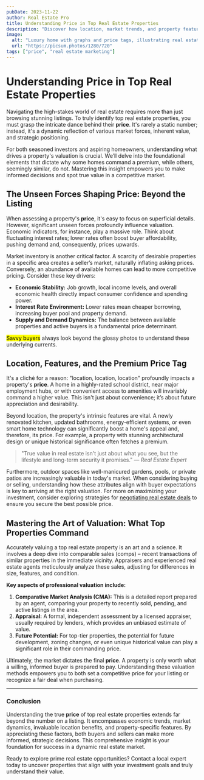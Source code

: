 ```yaml
---
pubDate: 2023-11-22
author: Real Estate Pro
title: Understanding Price in Top Real Estate Properties
description: "Discover how location, market trends, and property features influence the price of prime real estate. Expert insights for smart investing."
image:
  alt: "Luxury home with graphs and price tags, illustrating real estate valuation."
  url: "https://picsum.photos/1280/720"
tags: ["price", "real estate marketing"]
---
```


# Understanding Price in Top Real Estate Properties

Navigating the high-stakes world of real estate requires more than just browsing stunning listings. To truly identify top real estate properties, you must grasp the intricate dance behind their **price**. It's rarely a static number; instead, it's a dynamic reflection of various market forces, inherent value, and strategic positioning.

For both seasoned investors and aspiring homeowners, understanding what drives a property's valuation is crucial. We’ll delve into the foundational elements that dictate why some homes command a premium, while others, seemingly similar, do not. Mastering this insight empowers you to make informed decisions and spot true value in a competitive market.

## The Unseen Forces Shaping Price: Beyond the Listing

When assessing a property's **price**, it's easy to focus on superficial details. However, significant unseen forces profoundly influence valuation. Economic indicators, for instance, play a massive role. Think about fluctuating interest rates; lower rates often boost buyer affordability, pushing demand and, consequently, prices upwards.

Market inventory is another critical factor. A scarcity of desirable properties in a specific area creates a seller’s market, naturally inflating asking prices. Conversely, an abundance of available homes can lead to more competitive pricing. Consider these key drivers:

*   **Economic Stability:** Job growth, local income levels, and overall economic health directly impact consumer confidence and spending power.
*   **Interest Rate Environment:** Lower rates mean cheaper borrowing, increasing buyer pool and property demand.
*   **Supply and Demand Dynamics:** The balance between available properties and active buyers is a fundamental price determinant.

<mark>Savvy buyers</mark> always look beyond the glossy photos to understand these underlying currents.

## Location, Features, and the Premium Price Tag

It's a cliché for a reason: "location, location, location" profoundly impacts a property's **price**. A home in a highly-rated school district, near major employment hubs, or with convenient access to amenities will invariably command a higher value. This isn't just about convenience; it’s about future appreciation and desirability.

Beyond location, the property's intrinsic features are vital. A newly renovated kitchen, updated bathrooms, energy-efficient systems, or even smart home technology can significantly boost a home's appeal and, therefore, its price. For example, a property with stunning architectural design or unique historical significance often fetches a premium.

> "True value in real estate isn't just about what you see, but the lifestyle and long-term security it promises."
> — <cite>Real Estate Expert</cite>

Furthermore, outdoor spaces like well-manicured gardens, pools, or private patios are increasingly valuable in today's market. When considering buying or selling, understanding how these attributes align with buyer expectations is key to arriving at the right valuation. For more on maximizing your investment, consider exploring strategies for [negotiating real estate deals](/blog/negotiating-real-estate-deals) to ensure you secure the best possible price.

## Mastering the Art of Valuation: What Top Properties Command

Accurately valuing a top real estate property is an art and a science. It involves a deep dive into comparable sales (comps) – recent transactions of similar properties in the immediate vicinity. Appraisers and experienced real estate agents meticulously analyze these sales, adjusting for differences in size, features, and condition.

**Key aspects of professional valuation include:**

1.  **Comparative Market Analysis (CMA):** This is a detailed report prepared by an agent, comparing your property to recently sold, pending, and active listings in the area.
2.  **Appraisal:** A formal, independent assessment by a licensed appraiser, usually required by lenders, which provides an unbiased estimate of value.
3.  **Future Potential:** For top-tier properties, the potential for future development, zoning changes, or even unique historical value can play a significant role in their commanding price.

Ultimately, the market dictates the final **price**. A property is only worth what a willing, informed buyer is prepared to pay. Understanding these valuation methods empowers you to both set a competitive price for your listing or recognize a fair deal when purchasing.

---

### Conclusion

Understanding the true **price** of top real estate properties extends far beyond the number on a listing. It encompasses economic trends, market dynamics, invaluable location benefits, and property-specific features. By appreciating these factors, both buyers and sellers can make more informed, strategic decisions. This comprehensive insight is your foundation for success in a dynamic real estate market.

Ready to explore prime real estate opportunities? Contact a local expert today to uncover properties that align with your investment goals and truly understand their value.